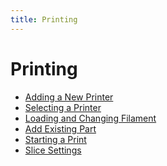 ```yaml
---
title: Printing
---
```


Printing
========

* [Adding a New Printer](adding-new-printer.md)
* [Selecting a Printer](selecting-a-printer.md)
* [Loading and Changing Filament](loading-and-changing-filament.md)
* [Add Existing Part](designing/add-existing-part.md)
* [Starting a Print](starting-a-print.md)
* [Slice Settings](slice-settings/index.md)
